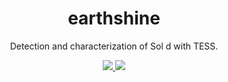 <h1 align="center">
  earthshine
</h1>
<p align="center">
  Detection and characterization of Sol d with TESS.
</p>
<p align="center">
  <a href="https://travis-ci.org/rodluger/earthshine/">
    <img src="https://img.shields.io/travis/rodluger/earthshine/master.svg"/>
  </a>
  <a href="https://github.com/rodluger/earthshine/raw/master-pdf/ms.pdf">
    <img src="https://img.shields.io/badge/read-the_paper-blue.svg?style=flat"/>
  </a>
</p>
